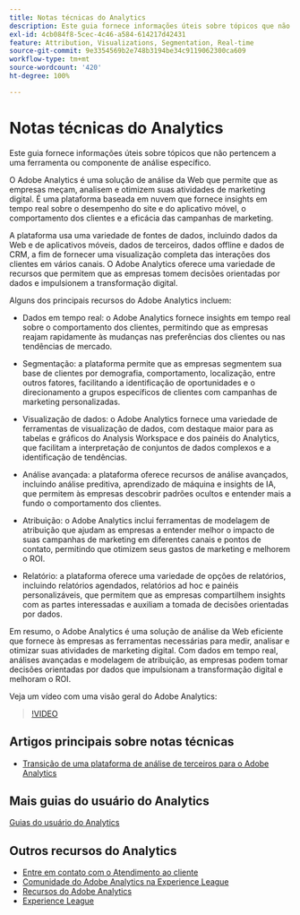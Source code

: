 ```yaml
---
title: Notas técnicas do Analytics
description: Este guia fornece informações úteis sobre tópicos que não pertencem a uma ferramenta ou componente de análise específico.
exl-id: 4cb084f8-5cec-4c46-a584-614217d42431
feature: Attribution, Visualizations, Segmentation, Real-time
source-git-commit: 9e3354569b2e748b3194be34c9119062300ca609
workflow-type: tm+mt
source-wordcount: '420'
ht-degree: 100%

---
```


# Notas técnicas do Analytics

Este guia fornece informações úteis sobre tópicos que não pertencem a uma ferramenta ou componente de análise específico.

O Adobe Analytics é uma solução de análise da Web que permite que as empresas meçam, analisem e otimizem suas atividades de marketing digital. É uma plataforma baseada em nuvem que fornece insights em tempo real sobre o desempenho do site e do aplicativo móvel, o comportamento dos clientes e a eficácia das campanhas de marketing.

A plataforma usa uma variedade de fontes de dados, incluindo dados da Web e de aplicativos móveis, dados de terceiros, dados offline e dados de CRM, a fim de fornecer uma visualização completa das interações dos clientes em vários canais. O Adobe Analytics oferece uma variedade de recursos que permitem que as empresas tomem decisões orientadas por dados e impulsionem a transformação digital.

Alguns dos principais recursos do Adobe Analytics incluem:

* Dados em tempo real: o Adobe Analytics fornece insights em tempo real sobre o comportamento dos clientes, permitindo que as empresas reajam rapidamente às mudanças nas preferências dos clientes ou nas tendências de mercado.

* Segmentação: a plataforma permite que as empresas segmentem sua base de clientes por demografia, comportamento, localização, entre outros fatores, facilitando a identificação de oportunidades e o direcionamento a grupos específicos de clientes com campanhas de marketing personalizadas.

* Visualização de dados: o Adobe Analytics fornece uma variedade de ferramentas de visualização de dados, com destaque maior para as tabelas e gráficos do Analysis Workspace e dos painéis do Analytics, que facilitam a interpretação de conjuntos de dados complexos e a identificação de tendências.

* Análise avançada: a plataforma oferece recursos de análise avançados, incluindo análise preditiva, aprendizado de máquina e insights de IA, que permitem às empresas descobrir padrões ocultos e entender mais a fundo o comportamento dos clientes.

* Atribuição: o Adobe Analytics inclui ferramentas de modelagem de atribuição que ajudam as empresas a entender melhor o impacto de suas campanhas de marketing em diferentes canais e pontos de contato, permitindo que otimizem seus gastos de marketing e melhorem o ROI.

* Relatório: a plataforma oferece uma variedade de opções de relatórios, incluindo relatórios agendados, relatórios ad hoc e painéis personalizáveis, que permitem que as empresas compartilhem insights com as partes interessadas e auxiliam a tomada de decisões orientadas por dados.

Em resumo, o Adobe Analytics é uma solução de análise da Web eficiente que fornece às empresas as ferramentas necessárias para medir, analisar e otimizar suas atividades de marketing digital. Com dados em tempo real, análises avançadas e modelagem de atribuição, as empresas podem tomar decisões orientadas por dados que impulsionam a transformação digital e melhoram o ROI.

Veja um vídeo com uma visão geral do Adobe Analytics:

>[!VIDEO](https://video.tv.adobe.com/v/27429/?quality=12)

## Artigos principais sobre notas técnicas

* [Transição de uma plataforma de análise de terceiros para o Adobe Analytics](ga-to-aa/home.md)

## Mais guias do usuário do Analytics

[Guias do usuário do Analytics](https://experienceleague.adobe.com/docs/analytics.html?lang=pt-BR)

## Outros recursos do Analytics

* [Entre em contato com o Atendimento ao cliente](https://experienceleague.adobe.com/?support-solution=Analytics&amp;lang=pt-BR#support)
* [Comunidade do Adobe Analytics na Experience League](https://experienceleaguecommunities.adobe.com/t5/adobe-analytics/ct-p/adobe-analytics-community?profile.language=pt)
* [Recursos do Adobe Analytics](https://experienceleaguecommunities.adobe.com/t5/adobe-analytics-discussions/adobe-analytics-resources/m-p/276666?profile.language=pt)
* [Experience League](https://experienceleague.adobe.com/pt-br)
